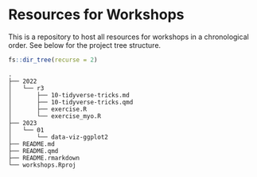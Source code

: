 Resources for Workshops
================

This is a repository to host all resources for workshops in a
chronological order. See below for the project tree structure.

``` r
fs::dir_tree(recurse = 2)
```

    .
    ├── 2022
    │   └── r3
    │       ├── 10-tidyverse-tricks.md
    │       ├── 10-tidyverse-tricks.qmd
    │       ├── exercise.R
    │       └── exercise_myo.R
    ├── 2023
    │   └── 01
    │       └── data-viz-ggplot2
    ├── README.md
    ├── README.qmd
    ├── README.rmarkdown
    └── workshops.Rproj
